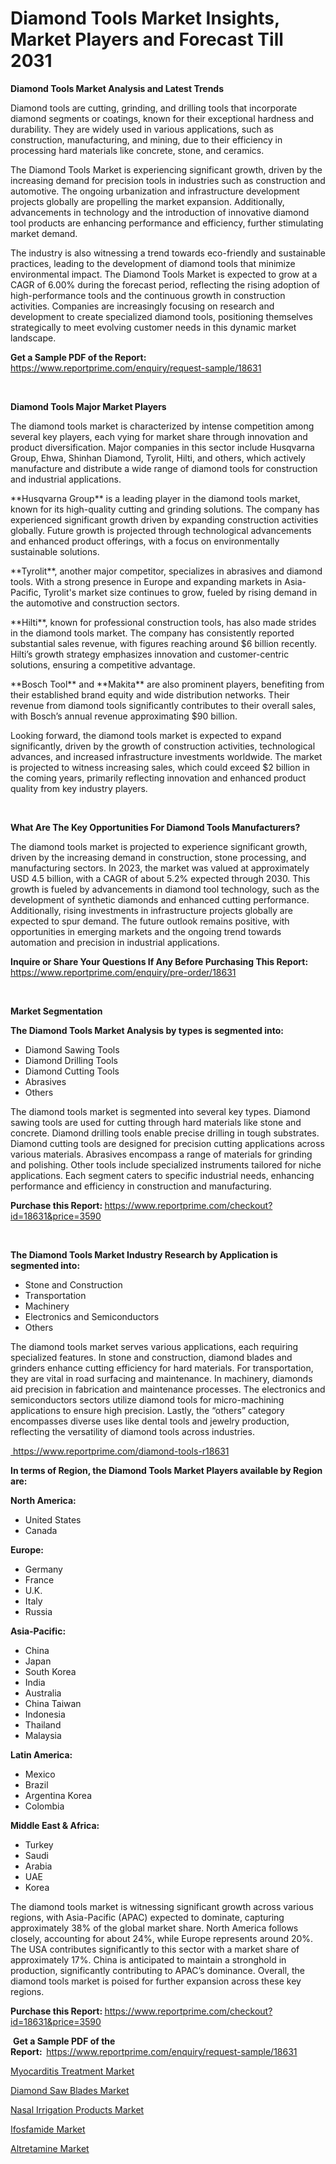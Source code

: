 <p><h1>Diamond Tools Market Insights, Market Players and Forecast Till 2031</h1></p><p><strong>Diamond Tools Market Analysis and Latest Trends</strong></p>
<p><p>Diamond tools are cutting, grinding, and drilling tools that incorporate diamond segments or coatings, known for their exceptional hardness and durability. They are widely used in various applications, such as construction, manufacturing, and mining, due to their efficiency in processing hard materials like concrete, stone, and ceramics. </p><p>The Diamond Tools Market is experiencing significant growth, driven by the increasing demand for precision tools in industries such as construction and automotive. The ongoing urbanization and infrastructure development projects globally are propelling the market expansion. Additionally, advancements in technology and the introduction of innovative diamond tool products are enhancing performance and efficiency, further stimulating market demand.</p><p>The industry is also witnessing a trend towards eco-friendly and sustainable practices, leading to the development of diamond tools that minimize environmental impact. The Diamond Tools Market is expected to grow at a CAGR of 6.00% during the forecast period, reflecting the rising adoption of high-performance tools and the continuous growth in construction activities. Companies are increasingly focusing on research and development to create specialized diamond tools, positioning themselves strategically to meet evolving customer needs in this dynamic market landscape.</p></p>
<p><strong>Get a Sample PDF of the Report:&nbsp;</strong> <a href="https://www.reportprime.com/enquiry/request-sample/18631?utm_campaign=1119&utm_medium=2&utm_source=Github&utm_content=ia&utm_term=21112024&utm_id=diamond-tools">https://www.reportprime.com/enquiry/request-sample/18631</a></p>
<p>&nbsp;</p>
<p><strong>Diamond Tools Major Market Players</strong></p>
<p><p>The diamond tools market is characterized by intense competition among several key players, each vying for market share through innovation and product diversification. Major companies in this sector include Husqvarna Group, Ehwa, Shinhan Diamond, Tyrolit, Hilti, and others, which actively manufacture and distribute a wide range of diamond tools for construction and industrial applications.</p><p>**Husqvarna Group** is a leading player in the diamond tools market, known for its high-quality cutting and grinding solutions. The company has experienced significant growth driven by expanding construction activities globally. Future growth is projected through technological advancements and enhanced product offerings, with a focus on environmentally sustainable solutions. </p><p>**Tyrolit**, another major competitor, specializes in abrasives and diamond tools. With a strong presence in Europe and expanding markets in Asia-Pacific, Tyrolit's market size continues to grow, fueled by rising demand in the automotive and construction sectors.</p><p>**Hilti**, known for professional construction tools, has also made strides in the diamond tools market. The company has consistently reported substantial sales revenue, with figures reaching around $6 billion recently. Hilti’s growth strategy emphasizes innovation and customer-centric solutions, ensuring a competitive advantage.</p><p>**Bosch Tool** and **Makita** are also prominent players, benefiting from their established brand equity and wide distribution networks. Their revenue from diamond tools significantly contributes to their overall sales, with Bosch’s annual revenue approximating $90 billion.</p><p>Looking forward, the diamond tools market is expected to expand significantly, driven by the growth of construction activities, technological advances, and increased infrastructure investments worldwide. The market is projected to witness increasing sales, which could exceed $2 billion in the coming years, primarily reflecting innovation and enhanced product quality from key industry players.</p></p>
<p>&nbsp;</p>
<p><strong>What Are The Key Opportunities For Diamond Tools Manufacturers?</strong></p>
<p><p>The diamond tools market is projected to experience significant growth, driven by the increasing demand in construction, stone processing, and manufacturing sectors. In 2023, the market was valued at approximately USD 4.5 billion, with a CAGR of about 5.2% expected through 2030. This growth is fueled by advancements in diamond tool technology, such as the development of synthetic diamonds and enhanced cutting performance. Additionally, rising investments in infrastructure projects globally are expected to spur demand. The future outlook remains positive, with opportunities in emerging markets and the ongoing trend towards automation and precision in industrial applications.</p></p>
<p><strong>Inquire or Share Your Questions If Any Before Purchasing This Report:</strong> <a href="https://www.reportprime.com/enquiry/pre-order/18631?utm_campaign=1119&utm_medium=2&utm_source=Github&utm_content=ia&utm_term=21112024&utm_id=diamond-tools">https://www.reportprime.com/enquiry/pre-order/18631</a></p>
<p>&nbsp;</p>
<p><strong>Market Segmentation</strong></p>
<p><strong>The Diamond Tools Market Analysis by types is segmented into:</strong></p>
<p><ul><li>Diamond Sawing Tools</li><li>Diamond Drilling Tools</li><li>Diamond Cutting Tools</li><li>Abrasives</li><li>Others</li></ul></p>
<p><p>The diamond tools market is segmented into several key types. Diamond sawing tools are used for cutting through hard materials like stone and concrete. Diamond drilling tools enable precise drilling in tough substrates. Diamond cutting tools are designed for precision cutting applications across various materials. Abrasives encompass a range of materials for grinding and polishing. Other tools include specialized instruments tailored for niche applications. Each segment caters to specific industrial needs, enhancing performance and efficiency in construction and manufacturing.</p></p>
<p><strong>Purchase this Report:&nbsp;</strong><a href="https://www.reportprime.com/checkout?id=18631&price=3590&utm_campaign=1119&utm_medium=2&utm_source=Github&utm_content=ia&utm_term=21112024&utm_id=diamond-tools">https://www.reportprime.com/checkout?id=18631&price=3590</a></p>
<p>&nbsp;</p>
<p><strong>The Diamond Tools Market Industry Research by Application is segmented into:</strong></p>
<p><ul><li>Stone and Construction</li><li>Transportation</li><li>Machinery</li><li>Electronics and Semiconductors</li><li>Others</li></ul></p>
<p><p>The diamond tools market serves various applications, each requiring specialized features. In stone and construction, diamond blades and grinders enhance cutting efficiency for hard materials. For transportation, they are vital in road surfacing and maintenance. In machinery, diamonds aid precision in fabrication and maintenance processes. The electronics and semiconductors sectors utilize diamond tools for micro-machining applications to ensure high precision. Lastly, the “others” category encompasses diverse uses like dental tools and jewelry production, reflecting the versatility of diamond tools across industries.</p></p>
<p><a href="https://www.reportprime.com/diamond-tools-r18631?utm_campaign=1119&utm_medium=2&utm_source=Github&utm_content=ia&utm_term=21112024&utm_id=diamond-tools">&nbsp;https://www.reportprime.com/diamond-tools-r18631</a></p>
<p><strong>In terms of Region, the Diamond Tools Market Players available by Region are:</strong></p>
<p>
    <p> <strong> North America: </strong>
        <ul>
            <li>United States</li>
            <li>Canada</li>
        </ul>
        </p> 
    <p> <strong> Europe: </strong>
        <ul>
            <li>Germany</li>
            <li>France</li>
            <li>U.K.</li>
            <li>Italy</li>
            <li>Russia</li>
        </ul>
        </p> 
    <p> <strong> Asia-Pacific: </strong>
        <ul>
            <li>China</li>
            <li>Japan</li>
            <li>South Korea</li>
            <li>India</li>
            <li>Australia</li>
            <li>China Taiwan</li>
            <li>Indonesia</li>
            <li>Thailand</li>
            <li>Malaysia</li>
        </ul>
        </p> 
    <p> <strong> Latin America: </strong>
        <ul>
            <li>Mexico</li>
            <li>Brazil</li>
            <li>Argentina Korea</li>
            <li>Colombia</li>
        </ul>
        </p> 
    <p> <strong> Middle East & Africa: </strong>
        <ul>
            <li>Turkey</li>
            <li>Saudi</li>
            <li>Arabia</li>
            <li>UAE</li>
            <li>Korea</li>
        </ul>
    </p>
    </p>
<p><p>The diamond tools market is witnessing significant growth across various regions, with Asia-Pacific (APAC) expected to dominate, capturing approximately 38% of the global market share. North America follows closely, accounting for about 24%, while Europe represents around 20%. The USA contributes significantly to this sector with a market share of approximately 17%. China is anticipated to maintain a stronghold in production, significantly contributing to APAC’s dominance. Overall, the diamond tools market is poised for further expansion across these key regions.</p></p>
<p><strong>Purchase this Report: </strong><a href="https://www.reportprime.com/checkout?id=18631&price=3590&utm_campaign=1119&utm_medium=2&utm_source=Github&utm_content=ia&utm_term=21112024&utm_id=diamond-tools">https://www.reportprime.com/checkout?id=18631&price=3590</a></p>
<p>&nbsp;<strong>Get a Sample PDF of the Report:&nbsp;&nbsp;</strong><a href="https://www.reportprime.com/enquiry/request-sample/18631?utm_campaign=1119&utm_medium=2&utm_source=Github&utm_content=ia&utm_term=21112024&utm_id=diamond-tools">https://www.reportprime.com/enquiry/request-sample/18631</a></p>
<p><strong></strong></p>
<p><p><a href="https://www.linkedin.com/pulse/evaluating-market-players-myocarditis-treatment-sector-strengths-5myjc?utm_campaign=1119&utm_medium=2&utm_source=Github&utm_content=ia&utm_term=21112024&utm_id=diamond-tools">Myocarditis Treatment Market</a></p><p><a href="https://github.com/JakirUddin651/Market-Research-Report-List-1/blob/main/diamond-saw-blades-market.md?utm_campaign=1119&utm_medium=2&utm_source=Github&utm_content=ia&utm_term=21112024&utm_id=diamond-tools">Diamond Saw Blades Market</a></p><p><a href="https://www.linkedin.com/pulse/comprehensive-evaluation-nasal-irrigation-products-market-size-ih2rc?utm_campaign=1119&utm_medium=2&utm_source=Github&utm_content=ia&utm_term=21112024&utm_id=diamond-tools">Nasal Irrigation Products Market</a></p><p><a href="https://issuu.com/reportprime-2/docs/ifosfamide-market-size-2030.pptx_7d5febdb02db1b?utm_campaign=1119&utm_medium=2&utm_source=Github&utm_content=ia&utm_term=21112024&utm_id=diamond-tools">Ifosfamide Market</a></p><p><a href="https://issuu.com/reportprime-2/docs/altretamine-market-size-2030.pptx_86279aca9b1aac?utm_campaign=1119&utm_medium=2&utm_source=Github&utm_content=ia&utm_term=21112024&utm_id=diamond-tools">Altretamine Market</a></p></p>
